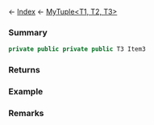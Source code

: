 ← [Index](Api-Index) ← [MyTuple<T1, T2, T3>](VRage.MyTuple`3)

### Summary

```csharp
private public private public T3 Item3
```

### Returns

### Example

### Remarks


